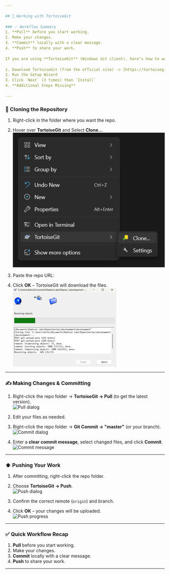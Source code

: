 ```yaml
---

## 🐢 Working with TortoiseGit

### ✅ Workflow Summary
1. **Pull** before you start working.  
2. Make your changes.  
3. **Commit** locally with a clear message.  
4. **Push** to share your work.

If you are using **TortoiseGit** (Windows Git client), here’s how to work with this repository.

1. Download TortoiseGit (from the official site) -> [https://tortoisegit.org/](https://tortoisegit.org/download/)
2. Run the Setup Wizard
3. Click `Next` (3 times) then `Install`
4. **Additional Steps Missing**

---
```


### 🔽 Cloning the Repository
1. Right-click in the folder where you want the repo.  

2. Hover over **TortoiseGit** and Select **Clone...**  
   ![Clone dialog](./images/clone.png)

3. Paste the repo URL:
   
4. Click **OK** – TortoiseGit will download the files.  
   ![Clone progress](./images/clone-progress.png)

---

### ✍️ Making Changes & Committing
1. Right-click the repo folder → **TortoiseGit → Pull** (to get the latest version).  
   ![Pull dialog](./images/pull.png)

2. Edit your files as needed.  

3. Right-click the repo folder → **Git Commit → "master"** (or your branch).  
   ![Commit dialog](./commit.png)

4. Enter a **clear commit message**, select changed files, and click **Commit**.  
   ![Commit message](./message.png)

---

### ⬆️ Pushing Your Work
1. After committing, right-click the repo folder.  
2. Choose **TortoiseGit → Push**.  
   ![Push dialog](./tortoisegit-push.png)

3. Confirm the correct remote (`origin`) and branch.  
4. Click **OK** – your changes will be uploaded.  
   ![Push progress](./tortoisegit-push-progress.png)

---

### ✅ Quick Workflow Recap
1. **Pull** before you start working.  
2. Make your changes.  
3. **Commit** locally with a clear message.  
4. **Push** to share your work.

---
